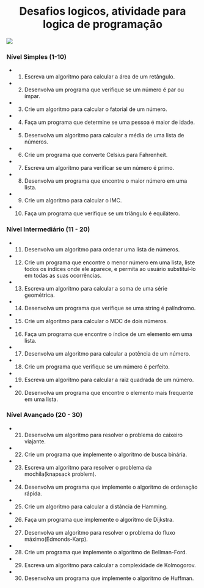 <h1 align="center">Desafios logicos, atividade para logica de programação</h1>
<img loading="lazy" src="http://img.shields.io/static/v1?label=STATUS&message=EM%20DESENVOLVIMENTO&color=GREEN&style=for-the-badge"/>
</p>

### Nível Simples (1-10)

- 1. Escreva um algoritmo para calcular a área de um retângulo.
- 2. Desenvolva um programa que verifique se um número é par ou ímpar.
- 3. Crie um algoritmo para calcular o fatorial de um número.
- 4. Faça um programa que determine se uma pessoa é maior de idade.
- 5. Desenvolva um algoritmo para calcular a média de uma lista de números.
- 6. Crie um programa que converte Celsius para Fahrenheit.
- 7. Escreva um algoritmo para verificar se um número é primo.
- 8. Desenvolva um programa que encontre o maior número em uma lista.
- 9. Crie um algoritmo para calcular o IMC.
- 10. Faça um programa que verifique se um triângulo é equilátero.

### Nível Intermediário (11 - 20)

- 11. Desenvolva um algoritmo para ordenar uma lista de números.
- 12. Crie um programa que encontre o menor número em uma lista, liste todos os índices onde ele aparece, e permita ao usuário substituí-lo em todas as suas ocorrências.
- 13. Escreva um algoritmo para calcular a soma de uma série geométrica.
- 14. Desenvolva um programa que verifique se uma string é palíndromo.
- 15. Crie um algoritmo para calcular o MDC de dois números.
- 16. Faça um programa que encontre o índice de um elemento em uma lista.
- 17. Desenvolva um algoritmo para calcular a potência de um número.
- 18. Crie um programa que verifique se um número é perfeito.
- 19. Escreva um algoritmo para calcular a raiz quadrada de um número.
- 20. Desenvolva um programa que encontre o elemento mais frequente em uma lista.

### Nível Avançado (20 - 30)

- 21. Desenvolva um algoritmo para resolver o problema do caixeiro viajante.
- 22. Crie um programa que implemente o algoritmo de busca binária.
- 23. Escreva um algoritmo para resolver o problema da mochila(knapsack problem).
- 24. Desenvolva um programa que implemente o algoritmo de ordenação rápida.
- 25. Crie um algoritmo para calcular a distância de Hamming.
- 26. Faça um programa que implemente o algoritmo de Dijkstra.
- 27. Desenvolva um algoritmo para resolver o problema do fluxo máximo(Edmonds-Karp).
- 28. Crie um programa que implemente o algoritmo de Bellman-Ford.
- 29. Escreva um algoritmo para calcular a complexidade de Kolmogorov.
- 30. Desenvolva um programa que implemente o algoritmo de Huffman.
